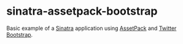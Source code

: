 sinatra-assetpack-bootstrap
===========================

Basic example of a [Sinatra](http://www.sinatrarb.com/) application using [AssetPack](http://ricostacruz.com/sinatra-assetpack/) and [Twitter Bootstrap](http://twitter.github.com/bootstrap/index.html).


